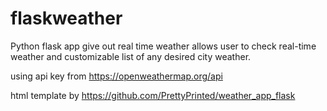 # flaskweather
Python flask app give out real time weather
allows user to check real-time weather and customizable list of any desired city weather.


using api key from https://openweathermap.org/api

html template by https://github.com/PrettyPrinted/weather_app_flask
